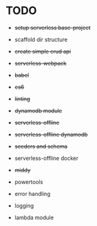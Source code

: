 
# TODO

- ~~setup serverless base-project~~

- scaffold dir structure

- ~~create simple crud api~~

- ~~serverless-webpack~~

- ~~babel~~

- ~~es6~~

- ~~linting~~

- ~~dynamodb module~~

- ~~serverless-offline~~

- ~~serverless-offline dynamodb~~

- ~~seeders and schema~~

- serverless-offline docker

- ~~middy~~

- powertools

- error handling

- logging

- lambda module
